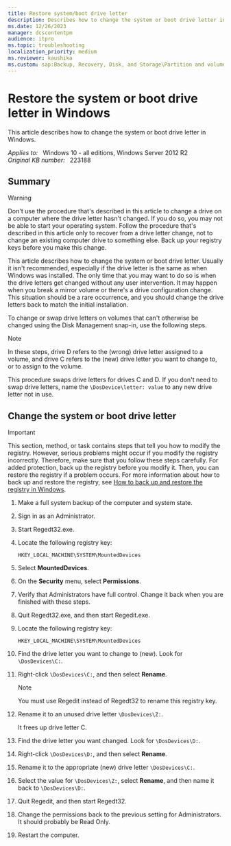 ```yaml
---
title: Restore system/boot drive letter
description: Describes how to change the system or boot drive letter in Windows.
ms.date: 12/26/2023
manager: dcscontentpm
audience: itpro
ms.topic: troubleshooting
localization_priority: medium
ms.reviewer: kaushika
ms.custom: sap:Backup, Recovery, Disk, and Storage\Partition and volume management , csstroubleshoot
---
```

# Restore the system or boot drive letter in Windows  

This article describes how to change the system or boot drive letter in Windows.

_Applies to:_ &nbsp; Windows 10 - all editions, Windows Server 2012 R2  
_Original KB number:_ &nbsp; 223188

## Summary

> [!WARNING]
> Don't use the procedure that's described in this article to change a drive on a computer where the drive letter hasn't changed. If you do so, you may not be able to start your operating system. Follow the procedure that's described in this article only to recover from a drive letter change, not to change an existing computer drive to something else. Back up your registry keys before you make this change.

This article describes how to change the system or boot drive letter. Usually it isn't recommended, especially if the drive letter is the same as when Windows was installed. The only time that you may want to do so is when the drive letters get changed without any user intervention. It may happen when you break a mirror volume or there's a drive configuration change. This situation should be a rare occurrence, and you should change the drive letters back to match the initial installation.

To change or swap drive letters on volumes that can't otherwise be changed using the Disk Management snap-in, use the following steps.

> [!NOTE]
> In these steps, drive D refers to the (wrong) drive letter assigned to a volume, and drive C refers to the (new) drive letter you want to change to, or to assign to the volume.

This procedure swaps drive letters for drives C and D. If you don't need to swap drive letters, name the `\DosDevice\letter: value` to any new drive letter not in use.

## Change the system or boot drive letter

> [!IMPORTANT]
> This section, method, or task contains steps that tell you how to modify the registry. However, serious problems might occur if you modify the registry incorrectly. Therefore, make sure that you follow these steps carefully. For added protection, back up the registry before you modify it. Then, you can restore the registry if a problem occurs. For more information about how to back up and restore the registry, see [How to back up and restore the registry in Windows](https://support.microsoft.com/help/322756).

1. Make a full system backup of the computer and system state.
2. Sign in as an Administrator.
3. Start Regedt32.exe.
4. Locate the following registry key:

    `HKEY_LOCAL_MACHINE\SYSTEM\MountedDevices`

5. Select **MountedDevices**.
6. On the **Security** menu, select **Permissions**.
7. Verify that Administrators have full control. Change it back when you are finished with these steps.
8. Quit Regedt32.exe, and then start Regedit.exe.
9. Locate the following registry key:

    `HKEY_LOCAL_MACHINE\SYSTEM\MountedDevices`

10. Find the drive letter you want to change to (new). Look for `\DosDevices\C:`.
11. Right-click `\DosDevices\C:`, and then select **Rename**.

    > [!NOTE]
    > You must use Regedit instead of Regedt32 to rename this registry key.

12. Rename it to an unused drive letter `\DosDevices\Z:`.

    It frees up drive letter C.

13. Find the drive letter you want changed. Look for `\DosDevices\D:`.
14. Right-click `\DosDevices\D:`, and then select **Rename**.
15. Rename it to the appropriate (new) drive letter `\DosDevices\C:`.
16. Select the value for `\DosDevices\Z:`, select **Rename**, and then name it back to `\DosDevices\D:`.
17. Quit Regedit, and then start Regedt32.
18. Change the permissions back to the previous setting for Administrators. It should probably be Read Only.
19. Restart the computer.
